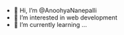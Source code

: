 - 👋 Hi, I’m @AnoohyaNanepalli
- 👀 I’m interested in web development
- 🌱 I’m currently learning ...

<!---
AnoohyaNanepalli/AnoohyaNanepalli is a ✨ special ✨ repository because its `README.md` (this file) appears on your GitHub profile.
You can click the Preview link to take a look at your changes.
--->
